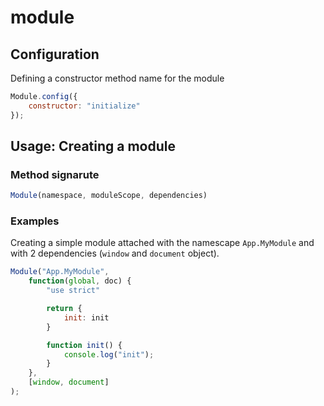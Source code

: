 # module

## Configuration

Defining a constructor method name for the module

```javascript
Module.config({
	constructor: "initialize"
});
```

## Usage: Creating a module
### Method signarute

```javascript
Module(namespace, moduleScope, dependencies)
```

### Examples
Creating a simple module attached with the namescape ```App.MyModule``` and with 2 dependencies (```window``` and ```document``` object).

```javascript
Module("App.MyModule", 
	function(global, doc) {
		"use strict"

		return {
			init: init
		}

		function init() {
			console.log("init");
		}
	},
	[window, document]
);
```
